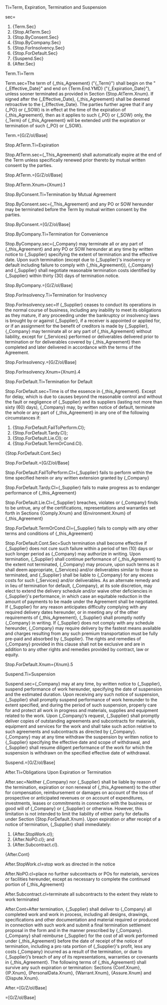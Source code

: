Ti=Term, Expiration, Termination and Suspension

sec=<ol><li>{Term.Sec}<li>{Stop.AtTerm.Sec}<li>{Stop.ByConsent.Sec}<li>{Stop.ByCompany.Sec}<li>{Stop.ForInsolvency.Sec}<li>{Stop.ForDefault.Sec}<li>{Suspend.Sec}<li>{After.Sec}</ol>

Term.Ti=Term

Term.sec=The term of {_this_Agreement} ("{_Term}") shall begin on the "{_Effective_Date}" and end on {Term.End.YMD} ("{_Expiration_Date}"), unless sooner terminated as provided in Section {Stop.AtTerm.Xnum}. If signed after the {_Effective_Date}, {_this_Agreement} shall be deemed retroactive to the {_Effective_Date}. The parties further agree that if any {_PO} or {_SOW} is in effect at the time of the expiration of {_this_Agreement}, then as it applies to such {_PO} or {_SOW} only, the {_Term} of {_this_Agreement} will be extended until the expiration or termination of such {_PO} or {_SOW}.

Term.=[G/Z/ol/Base]

Stop.AtTerm.Ti=Expiration

Stop.AtTerm.sec={_This_Agreement} shall automatically expire at the end of the Term unless specifically renewed prior thereto by mutual written consent by the parties.

Stop.AtTerm.=[G/Z/ol/Base]

Stop.AtTerm.Xnum={Xnum}.1

Stop.ByConsent.Ti=Termination by Mutual Agreement

Stop.ByConsent.sec={_This_Agreement} and any PO or SOW hereunder may be terminated before the Term by mutual written consent by the parties.

Stop.ByConsent.=[G/Z/ol/Base]

Stop.ByCompany.Ti=Termination for Convenience

Stop.ByCompany.sec={_Company} may terminate all or any part of {_this_Agreement} and any PO or SOW hereunder at any time by written notice to {_Supplier} specifying the extent of termination and the effective date. Upon such termination (except due to {_Supplier}'s insolvency or default including failure to comply with {_this_Agreement}), {_Company} and {_Supplier} shall negotiate reasonable termination costs identified by {_Supplier} within thirty (30) days of termination notice.

Stop.ByCompany.=[G/Z/ol/Base]

Stop.ForInsolvency.Ti=Termination for Insolvency

Stop.ForInsolvency.sec=If {_Supplier} ceases to conduct its operations in the normal course of business, including any inability to meet its obligations as they mature, if any proceeding under the bankruptcy or insolvency laws is brought by or against {_Supplier}, if a receiver is appointed or applied for, or if an assignment for the benefit of creditors is made by {_Supplier}, {_Company} may terminate all or any part of {_this_Agreement} without liability, except for {_Services} performed or deliverables delivered prior to termination or for deliverables covered by {_this_Agreement} then completed and later delivered in accordance with the terms of the Agreement.

Stop.ForInsolvency.=[G/Z/ol/Base]

Stop.ForInsolvency.Xnum={Xnum}.4

Stop.ForDefault.Ti=Termination for Default

Stop.ForDefault.sec=Time is of the essence in {_this_Agreement}. Except for delay, which is due to causes beyond the reasonable control and without the fault or negligence of {_Supplier} and its suppliers (lasting not more than sixty (60) days), {_Company} may, by written notice of default, terminate the whole or any part of {_this_Agreement} in any one of the following circumstances if: <ol><li>{Stop.ForDefault.FailToPerform.Cl};</li><li>{Stop.ForDefault.Tardy.Cl};</li><li>{Stop.ForDefault.Lie.Cl}; or</li><li>{Stop.ForDefault.TermOrCond.Cl}.</li></ol> {Stop.ForDefault.Cont.Sec}

Stop.ForDefault.=[G/Z/ol/Base]

Stop.ForDefault.FailToPerform.Cl={_Supplier} fails to perform within the time specified herein or any written extension granted by {_Company}

Stop.ForDefault.Tardy.Cl={_Supplier} fails to make progress as to endanger performance of {_this_Agreement}

Stop.ForDefault.Lie.Cl={_Supplier} breaches, violates or {_Company} finds to be untrue, any of the certifications, representations and warranties set forth in Sections {Comply.Xnum} and {Environment.Xnum} of {_this_Agreement}

Stop.ForDefault.TermOrCond.Cl={_Supplier} fails to comply with any other terms and conditions of {_this_Agreement}

Stop.ForDefault.Cont.Sec=Such termination shall become effective if {_Supplier} does not cure such failure within a period of ten (10) days or such longer period as {_Company} may authorize in writing. Upon termination, {_Supplier} shall continue performance of {_this_Agreement} to the extent not terminated, {_Company} may procure, upon such terms as it shall deem appropriate, {_Services} and/or deliverables similar to those so terminated, and {_Supplier} shall be liable to {_Company} for any excess costs for such {_Services} and/or deliverables. As an alternate remedy and in lieu of termination for default, {_Company}, at its sole discretion, may elect to extend the delivery schedule and/or waive other deficiencies in {_Supplier}'s performance, in which case an equitable reduction in the amount of payments to be made under the Agreement shall be negotiated. If {_Supplier} for any reason anticipates difficulty complying with any required delivery dates hereunder, or in meeting any of the other requirements of {_this_Agreement}, {_Supplier} shall promptly notify {_Company} in writing. If {_Supplier} does not comply with any schedule hereunder, {_Company} may require delivery by the fastest means available and charges resulting from any such premium transportation must be fully pre-paid and absorbed by {_Supplier}. The rights and remedies of {_Company} provided in this clause shall not be exclusive and are in addition to any other rights and remedies provided by contract, law or equity.

Stop.ForDefault.Xnum={Xnum}.5

Suspend.Ti=Suspension

Suspend.sec={_Company} may at any time, by written notice to {_Supplier}, suspend performance of work hereunder, specifying the date of suspension and the estimated duration. Upon receiving any such notice of suspension, {_Supplier} shall promptly suspend performance of work hereunder to the extent specified, and during the period of such suspension, properly care for and protect all work in progress and materials, supplies and equipment related to the work. Upon {_Company}’s request, {_Supplier} shall promptly deliver copies of outstanding agreements and subcontracts for materials, equipment and services for the work and shall take such action relative to such agreements and subcontracts as directed by {_Company}. {_Company} may at any time withdraw the suspension by written notice to {_Supplier} specifying the effective date and scope of withdrawal, and {_Supplier} shall resume diligent performance of the work for which the suspension is withdrawn on the specified effective date of withdrawal.

Suspend.=[G/Z/ol/Base]

After.Ti=Obligations Upon Expiration or Termination

After.sec=Neither {_Company} nor {_Supplier} shall be liable by reason of the termination, expiration or non renewal of {_this_Agreement} to the other for compensation, reimbursement or damages on account of the loss of prospective or anticipated revenues or on account of expenditures, investments, leases or commitments in connection with the business or good will of {_Company} or {_Supplier} or otherwise. However, this limitation is not intended to limit the liability of either party for defaults under Section {Stop.ForDefault.Xnum}. Upon expiration or after receipt of a notice of termination, {_Supplier} shall immediately: <ol><li>{After.StopWork.cl};</li><li>{After.NoPO.cl}; and</li><li>{After.Subcontract.cl}.</li></ol>{After.Cont}

After.StopWork.cl=stop work as directed in the notice

After.NoPO.cl=place no further subcontracts or POs for materials, services or facilities hereunder, except as necessary to complete the continued portion of {_this_Agreement}

After.Subcontract.cl=terminate all subcontracts to the extent they relate to work terminated

After.Cont=After termination, {_Supplier} shall deliver to {_Company} all completed work and work in process, including all designs, drawings, specifications and other documentation and material required or produced in connection with such work and submit a final termination settlement proposal in the form and in the manner prescribed by {_Company}. {_Company} shall reimburse {_Supplier} for the cost of all work performed under {_this_Agreement} before the date of receipt of the notice of termination, including a pro rata portion of {_Supplier}'s profit, less any costs {_Company} incurred as a result of the termination, or due to {_Supplier}’s breach of any of its representations, warranties or covenants in {_this_Agreement}. The following terms of {_this_Agreement} shall survive any such expiration or termination: Sections {Conf.Xnum}, {IP.Xnum}, {PersonalData.Xnum}, {Warrant.Xnum}, {Assure.Xnum} and {Dispute.Xnum}.

After.=[G/Z/ol/Base]

=[G/Z/ol/Base]
